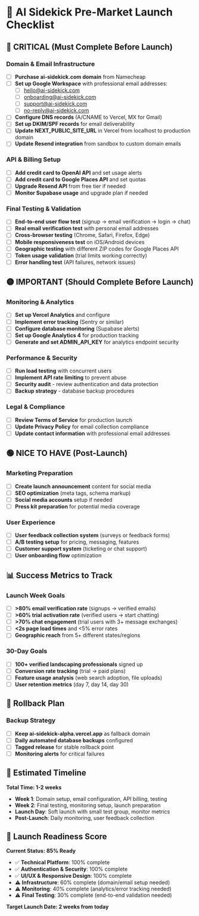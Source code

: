 # 🚀 AI Sidekick Pre-Market Launch Checklist

## 🔴 CRITICAL (Must Complete Before Launch)

### Domain & Email Infrastructure
- [ ] **Purchase ai-sidekick.com domain** from Namecheap
- [ ] **Set up Google Workspace** with professional email addresses:
  - [ ] hello@ai-sidekick.com
  - [ ] onboarding@ai-sidekick.com
  - [ ] support@ai-sidekick.com
  - [ ] no-reply@ai-sidekick.com
- [ ] **Configure DNS records** (A/CNAME to Vercel, MX for Gmail)
- [ ] **Set up DKIM/SPF records** for email deliverability
- [ ] **Update NEXT_PUBLIC_SITE_URL** in Vercel from localhost to production domain
- [ ] **Update Resend integration** from sandbox to custom domain emails

### API & Billing Setup
- [ ] **Add credit card to OpenAI API** and set usage alerts
- [ ] **Add credit card to Google Places API** and set quotas
- [ ] **Upgrade Resend API** from free tier if needed
- [ ] **Monitor Supabase usage** and upgrade plan if needed

### Final Testing & Validation
- [ ] **End-to-end user flow test** (signup → email verification → login → chat)
- [ ] **Real email verification test** with personal email addresses
- [ ] **Cross-browser testing** (Chrome, Safari, Firefox, Edge)
- [ ] **Mobile responsiveness test** on iOS/Android devices
- [ ] **Geographic testing** with different ZIP codes for Google Places API
- [ ] **Token usage validation** (trial limits working correctly)
- [ ] **Error handling test** (API failures, network issues)

## 🟡 IMPORTANT (Should Complete Before Launch)

### Monitoring & Analytics
- [ ] **Set up Vercel Analytics** and configure
- [ ] **Implement error tracking** (Sentry or similar)
- [ ] **Configure database monitoring** (Supabase alerts)
- [ ] **Set up Google Analytics 4** for production tracking
- [ ] **Generate and set ADMIN_API_KEY** for analytics endpoint security

### Performance & Security
- [ ] **Run load testing** with concurrent users
- [ ] **Implement API rate limiting** to prevent abuse
- [ ] **Security audit** - review authentication and data protection
- [ ] **Backup strategy** - database backup procedures

### Legal & Compliance
- [ ] **Review Terms of Service** for production launch
- [ ] **Update Privacy Policy** for email collection compliance
- [ ] **Update contact information** with professional email addresses

## 🟢 NICE TO HAVE (Post-Launch)

### Marketing Preparation
- [ ] **Create launch announcement** content for social media
- [ ] **SEO optimization** (meta tags, schema markup)
- [ ] **Social media accounts** setup if needed
- [ ] **Press kit preparation** for potential media coverage

### User Experience
- [ ] **User feedback collection system** (surveys or feedback forms)
- [ ] **A/B testing setup** for pricing, messaging, features
- [ ] **Customer support system** (ticketing or chat support)
- [ ] **User onboarding flow** optimization

## 📊 Success Metrics to Track

### Launch Week Goals
- [ ] **>80% email verification rate** (signups → verified emails)
- [ ] **>60% trial activation rate** (verified users → start chatting)
- [ ] **>70% chat engagement** (trial users with 3+ message exchanges)
- [ ] **<2s page load times** and <5% error rates
- [ ] **Geographic reach** from 5+ different states/regions

### 30-Day Goals
- [ ] **100+ verified landscaping professionals** signed up
- [ ] **Conversion rate tracking** (trial → paid plans)
- [ ] **Feature usage analysis** (web search adoption, file uploads)
- [ ] **User retention metrics** (day 7, day 14, day 30)

## 🔄 Rollback Plan

### Backup Strategy
- [ ] **Keep ai-sidekick-alpha.vercel.app** as fallback domain
- [ ] **Daily automated database backups** configured
- [ ] **Tagged release** for stable rollback point
- [ ] **Monitoring alerts** for critical failures

## 📅 Estimated Timeline

**Total Time: 1-2 weeks**

- **Week 1**: Domain setup, email configuration, API billing, testing
- **Week 2**: Final testing, monitoring setup, launch preparation
- **Launch Day**: Soft launch with small test group, monitor metrics
- **Post-Launch**: Daily monitoring, user feedback collection

## 🎯 Launch Readiness Score

**Current Status: 85% Ready**

- ✅ **Technical Platform**: 100% complete
- ✅ **Authentication & Security**: 100% complete  
- ✅ **UI/UX & Responsive Design**: 100% complete
- ⚠️ **Infrastructure**: 60% complete (domain/email setup needed)
- ⚠️ **Monitoring**: 40% complete (analytics/error tracking needed)
- ⚠️ **Final Testing**: 30% complete (end-to-end validation needed)

**Target Launch Date: 2 weeks from today**